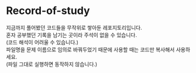 # Record-of-study

지금까지 풀어봤던 코드들을 무작위로 쌓아둔 레포지토리입니다.<br>
혼자 공부했던 기록을 남기는 곳이라 주석이 없을 수 있습니다.<br>
(코드 해석이 어려울 수 있습니다.)<br>
파일명을 문제 이름으로 임의로 바꿔두었기 때문에 사용할 때는 코드만 복사해서 사용하세요.<br>
(파일 그대로 실행하면 동작하지 않습니다.)<br>

